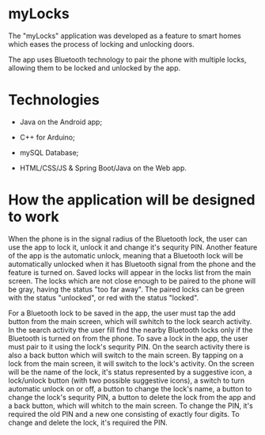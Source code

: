 # myLocks

The "myLocks" application was developed as a feature to smart homes which eases the process of locking and unlocking doors.

The app uses Bluetooth technology to pair the phone with multiple locks, allowing them to be locked and unlocked by the app. 

# Technologies

- Java on the Android app;

- C++ for Arduino;

- mySQL Database;

- HTML/CSS/JS & Spring Boot/Java on the Web app.

# How the application will be designed to work

When the phone is in the signal radius of the Bluetooth lock, the user can use the app to lock it, unlock it and change it's sequrity PIN. Another feature of the app is the automatic unlock, meaning that a Bluetooth lock will be automatically unlocked when it has Bluetooth signal from the phone and the feature is turned on. Saved locks will appear in the locks list from the main screen. The locks which are not close enough to be paired to the phone will be gray, having the status "too far away". The paired locks can be green with the status "unlocked", or red with the status "locked".

For a Bluetooth lock to be saved in the app, the user must tap the add button from the main screen, which will swhitch to the lock search activity. In the search activity the user fill find the nearby Bluetooth locks only if the Bluetooth is turned on from the phone. To save a lock in the app, the user must pair to it using the lock's sequrity PIN. On the search activity there is also a back button which will switch to the main screen. By tapping on a lock from the main screen, it will switch to the lock's activity. On the screen will be the name of the lock, it's status represented by a suggestive icon, a lock/unlock button (with two possible suggestive icons), a switch to turn automatic unlock on or off, a button to change the lock's name, a button to change the lock's sequrity PIN, a button to delete the lock from the app and a back button, which will whitch to the main screen. To change the PIN, it's required the old PIN and a new one consisting of exactly four digits. To change and delete the lock, it's required the PIN.
